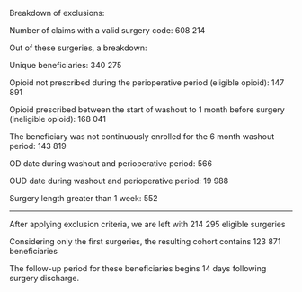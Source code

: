 Breakdown of exclusions:

Number of claims with a valid surgery code: 608 214

Out of these surgeries, a breakdown:

Unique beneficiaries: 340 275

Opioid not prescribed during the perioperative period (eligible opioid): 147 891

Opioid prescribed between the start of washout to 1 month before surgery (ineligible opioid): 168 041

The beneficiary was not continuously enrolled for the 6 month washout period: 143 819

OD date during washout and perioperative period: 566

OUD date during washout and perioperative period: 19 988

Surgery length greater than 1 week: 552


-----------------

After applying exclusion criteria, we are left with 214 295 eligible surgeries

Considering only the first surgeries, the resulting cohort contains 123 871 beneficiaries

The follow-up period for these beneficiaries begins 14 days following surgery discharge.
